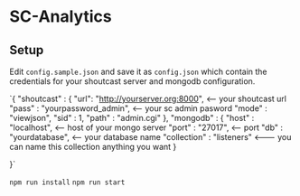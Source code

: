 # SC-Analytics
## Setup

Edit `config.sample.json` and save it as `config.json` which contain the credentials for your shoutcast server and mongodb configuration.

`{
    "shoutcast" : {
        "url": "http://yourserver.org:8000", <-- your shoutcast url
        "pass" : "yourpassword_admin",       <-- your sc admin pasword
        "mode" : "viewjson", 
        "sid" : 1,
        "path" : "admin.cgi"
    },
    "mongodb" : {
        "host" : "localhost",                <-- host of your mongo server
        "port" : "27017",                    <-- port
        "db" :  "yourdatabase",              <-- your database name
        "collection" : "listeners"           <--- you can name this collection anything you want
    }

}`

`npm run install`
`npm run start` 

